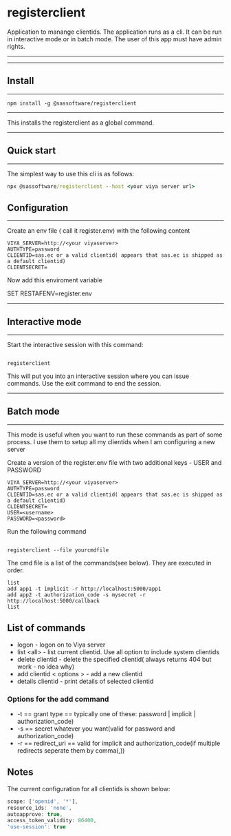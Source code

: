 # registerclient

Application to manange clientids. The application runs as a cli.
It can be run in interactive mode or in batch mode.
The user of this app must have admin rights.

---
---

## **Install**

---

```script
npm install -g @sassoftware/registerclient
```

---

This installs the registerclient as a global command.

---

## Quick start

---

The simplest way to use this cli is as follows:

```cmd
npx @sassoftware/registerclient --host <your viya server url>  
```

## **Configuration**

---

Create an env file ( call it register.env) with the following content

```env
VIYA_SERVER=http://<your viyaserver>
AUTHTYPE=password
CLIENTID=sas.ec or a valid clientid( appears that sas.ec is shipped as a default clientid)
CLIENTSECRET=
```

Now add this enviroment variable

SET RESTAFENV=register.env

---

## **Interactive mode**

---
Start the interactive session with this command:

```script

registerclient

```

This will put you into an interactive session where you can issue commands. Use the exit command to end the session.

---

## **Batch mode**

---

This mode is useful when you want to run these commands as part of some process. I use them to setup all my clientids when I am configuring a new server

Create a version of the register.env file with two additional keys - USER and PASSWORD

```env
VIYA_SERVER=http://<your viyaserver>
AUTHTYPE=password
CLIENTID=sas.ec or a valid clientid( appears that sas.ec is shipped as a default clientid)
CLIENTSECRET=
USER=<username>
PASSWORD=<password>
```

Run the following command

```script

registerclient --file yourcmdfile

```

The cmd file is a list of the commands(see below). They are executed in order.

```text
list
add app1 -t implicit -r http://localhost:5000/app1
add app2 -t authorization_code -s mysecret -r http://localhost:5000/callback
list
```

## List of commands

- logon - logon on to Viya server
- list \<all\> - list current clientid. Use all option to include system clientids
- delete clientid - delete the specified clientid( always returns 404 but work - no idea why)
- add clientid \< options \> - add a new clientid
- details clientid - print details of selected clientid

### Options for the add command

- -t  == grant type ==  typically one of these: password | implicit | authorization_code)
- -s  == secret whatever you want(valid for password and authorization_code)
- -r  == redirect_uri == valid for implicit and authorization_code(if multiple redirects seperate them by comma(,))

## Notes

The current configuration for all clientids is shown below:

```js
scope: ['openid', '*'],
resource_ids: 'none',
autoapprove: true,
access_token_validity: 86400,
'use-session': true

```
